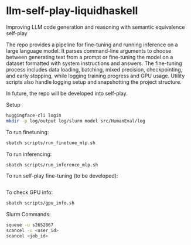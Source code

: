 # llm-self-play-liquidhaskell
Improving LLM code generation and reasoning with semantic equivalence self-play

The repo provides a pipeline for fine-tuning and running inference on a large language model. It parses command-line arguments to choose between generating text from a prompt or fine-tuning the model on a dataset formatted with system instructions and answers. The fine-tuning process includes data loading, batching, mixed precision, checkpointing, and early stopping, while logging training progress and GPU usage. Utility scripts also handle logging setup and snapshotting the project structure.

In future, the repo will be developed into self-play. 

Setup
```bash
huggingface-cli login
mkdir -p log/output log/slurm model src/HumanEval/log
```

To run finetuning:
```bash
sbatch scripts/run_finetune_mlp.sh
```

To run inferencing:
```bash
sbatch scripts/run_inference_mlp.sh
```

To run self-play fine-tuning (to be developed):
```bash

```

To check GPU info: 
```bash
sbatch scripts/gpu_info.sh
```

Slurm Commands:
```bash
squeue -u s2652867
scancel -u <user_id>
scancel <job_id>
```
